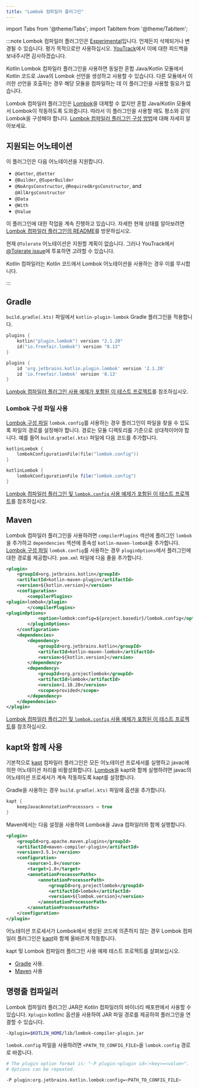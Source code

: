 ```yaml
---
title: "Lombok 컴파일러 플러그인"
---
```

import Tabs from '@theme/Tabs';
import TabItem from '@theme/TabItem';

:::note
Lombok 컴파일러 플러그인은 [Experimental](components-stability)입니다.
언제든지 삭제되거나 변경될 수 있습니다. 평가 목적으로만 사용하십시오.
[YouTrack](https://youtrack.jetbrains.com/issue/KT-7112)에서 이에 대한 피드백을 보내주시면 감사하겠습니다.

Kotlin Lombok 컴파일러 플러그인을 사용하면 동일한 혼합 Java/Kotlin 모듈에서 Kotlin 코드로 Java의 Lombok 선언을 생성하고 사용할 수 있습니다.
다른 모듈에서 이러한 선언을 호출하는 경우 해당 모듈을 컴파일하는 데 이 플러그인을 사용할 필요가 없습니다.

Lombok 컴파일러 플러그인은 [Lombok](https://projectlombok.org/)을 대체할 수 없지만 혼합 Java/Kotlin 모듈에서 Lombok이 작동하도록 도와줍니다.
따라서 이 플러그인을 사용할 때도 평소와 같이 Lombok을 구성해야 합니다.
[Lombok 컴파일러 플러그인 구성 방법](#using-the-lombok-configuration-file)에 대해 자세히 알아보세요.

## 지원되는 어노테이션

이 플러그인은 다음 어노테이션을 지원합니다.
* `@Getter`, `@Setter`
* `@Builder`, `@SuperBuilder`
* `@NoArgsConstructor`, `@RequiredArgsConstructor`, and `@AllArgsConstructor`
* `@Data`
* `@With`
* `@Value`

이 플러그인에 대한 작업을 계속 진행하고 있습니다. 자세한 현재 상태를 알아보려면 [Lombok 컴파일러 플러그인의 README](https://github.com/JetBrains/kotlin/tree/master/plugins/lombok)를 방문하십시오.

현재 `@Tolerate` 어노테이션은 지원할 계획이 없습니다. 그러나 YouTrack에서 [@Tolerate issue](https://youtrack.jetbrains.com/issue/KT-53564/Kotlin-Lombok-Support-Tolerate)에 투표하면 고려할 수 있습니다.

Kotlin 컴파일러는 Kotlin 코드에서 Lombok 어노테이션을 사용하는 경우 이를 무시합니다.

:::

## Gradle

`build.gradle(.kts)` 파일에서 `kotlin-plugin-lombok` Gradle 플러그인을 적용합니다.

<Tabs groupId="build-script">
<TabItem value="kotlin" label="Kotlin" default>

```kotlin
plugins {
    kotlin("plugin.lombok") version "2.1.20"
    id("io.freefair.lombok") version "8.13"
}
```

</TabItem>
<TabItem value="groovy" label="Groovy" default>

```groovy
plugins {
    id 'org.jetbrains.kotlin.plugin.lombok' version '2.1.20'
    id 'io.freefair.lombok' version '8.13'
}
```

</TabItem>
</Tabs>

[Lombok 컴파일러 플러그인 사용 예제가 포함된 이 테스트 프로젝트](https://github.com/kotlin-hands-on/kotlin-lombok-examples/tree/master/kotlin_lombok_gradle/nokapt)를 참조하십시오.

### Lombok 구성 파일 사용

[Lombok 구성 파일](https://projectlombok.org/features/configuration) `lombok.config`를 사용하는 경우 플러그인이 파일을 찾을 수 있도록 파일의 경로를 설정해야 합니다.
경로는 모듈 디렉토리를 기준으로 상대적이어야 합니다.
예를 들어 `build.gradle(.kts)` 파일에 다음 코드를 추가합니다.

<Tabs groupId="build-script">
<TabItem value="kotlin" label="Kotlin" default>

```kotlin
kotlinLombok {
    lombokConfigurationFile(file("lombok.config"))
}
```

</TabItem>
<TabItem value="groovy" label="Groovy" default>

```groovy
kotlinLombok {
    lombokConfigurationFile file("lombok.config")
}
```

</TabItem>
</Tabs>

[Lombok 컴파일러 플러그인 및 `lombok.config` 사용 예제가 포함된 이 테스트 프로젝트](https://github.com/kotlin-hands-on/kotlin-lombok-examples/tree/master/kotlin_lombok_gradle/withconfig)를 참조하십시오.

## Maven

Lombok 컴파일러 플러그인을 사용하려면 `compilerPlugins` 섹션에 플러그인 `lombok`을 추가하고 `dependencies` 섹션에 종속성 `kotlin-maven-lombok`을 추가합니다.
[Lombok 구성 파일](https://projectlombok.org/features/configuration) `lombok.config`를 사용하는 경우
`pluginOptions`에서 플러그인에 대한 경로를 제공합니다. `pom.xml` 파일에 다음 줄을 추가합니다.

```xml
<plugin>
    <groupId>org.jetbrains.kotlin</groupId>
    <artifactId>kotlin-maven-plugin</artifactId>
    <version>${kotlin.version}</version>
    <configuration>
        <compilerPlugins>
<plugin>lombok</plugin>
        </compilerPlugins>
<pluginOptions>
            <option>lombok:config=${project.basedir}/lombok.config</option>
        </pluginOptions>
    </configuration>
    <dependencies>
        <dependency>
            <groupId>org.jetbrains.kotlin</groupId>
            <artifactId>kotlin-maven-lombok</artifactId>
            <version>${kotlin.version}</version>
        </dependency>
        <dependency>
            <groupId>org.projectlombok</groupId>
            <artifactId>lombok</artifactId>
            <version>1.18.20</version>
            <scope>provided</scope>
        </dependency>
    </dependencies>
</plugin>
```

[Lombok 컴파일러 플러그인 및 `lombok.config` 사용 예제가 포함된 이 테스트 프로젝트](https://github.com/kotlin-hands-on/kotlin-lombok-examples/tree/master/kotlin_lombok_maven/nokapt)를 참조하십시오.

## kapt와 함께 사용

기본적으로 [kapt](kapt) 컴파일러 플러그인은 모든 어노테이션 프로세서를 실행하고 javac에 의한 어노테이션 처리를 비활성화합니다.
[Lombok](https://projectlombok.org/)을 kapt와 함께 실행하려면 javac의 어노테이션 프로세서가 계속 작동하도록 kapt를 설정합니다.

Gradle을 사용하는 경우 `build.gradle(.kts)` 파일에 옵션을 추가합니다.

```groovy
kapt {
    keepJavacAnnotationProcessors = true
}
```

Maven에서는 다음 설정을 사용하여 Lombok을 Java 컴파일러와 함께 실행합니다.

```xml
<plugin>
    <groupId>org.apache.maven.plugins</groupId>
    <artifactId>maven-compiler-plugin</artifactId>
    <version>3.5.1</version>
    <configuration>
        <source>1.8</source>
        <target>1.8</target>
        <annotationProcessorPaths>
            <annotationProcessorPath>
                <groupId>org.projectlombok</groupId>
                <artifactId>lombok</artifactId>
                <version>${lombok.version}</version>
            </annotationProcessorPath>
        </annotationProcessorPaths>
    </configuration>
</plugin>    
```

어노테이션 프로세서가 Lombok에서 생성된 코드에 의존하지 않는 경우 Lombok 컴파일러 플러그인은 [kapt](kapt)와 함께 올바르게 작동합니다.

kapt 및 Lombok 컴파일러 플러그인 사용 예제 테스트 프로젝트를 살펴보십시오.
* [Gradle](https://github.com/JetBrains/kotlin/tree/master/libraries/tools/kotlin-gradle-plugin-integration-tests/src/test/resources/testProject/lombokProject/yeskapt) 사용.
* [Maven](https://github.com/kotlin-hands-on/kotlin-lombok-examples/tree/master/kotlin_lombok_maven/yeskapt) 사용

## 명령줄 컴파일러

Lombok 컴파일러 플러그인 JAR은 Kotlin 컴파일러의 바이너리 배포판에서 사용할 수 있습니다. `Xplugin` kotlinc 옵션을 사용하여 JAR 파일 경로를 제공하여 플러그인을 연결할 수 있습니다.

```bash
-Xplugin=$KOTLIN_HOME/lib/lombok-compiler-plugin.jar
```

`lombok.config` 파일을 사용하려면 `<PATH_TO_CONFIG_FILE>`을 `lombok.config` 경로로 바꿉니다.

```bash
# The plugin option format is: "-P plugin:<plugin id>:<key>=<value>". 
# Options can be repeated.

-P plugin:org.jetbrains.kotlin.lombok:config=<PATH_TO_CONFIG_FILE>
```